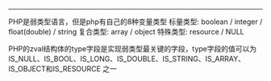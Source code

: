 
------

PHP是弱类型语言，但是php有自己的8种变量类型
标量类型: boolean / integer / float(double) / string
复合类型: array / object
特殊类型: resource / NULL


PHP的zval结构体的type字段是实现弱类型最关键的字段，type字段的值可以为
IS_NULL、IS_BOOL、IS_LONG、IS_DOUBLE、IS_STRING、IS_ARRAY、IS_OBJECT和IS_RESOURCE 之一


